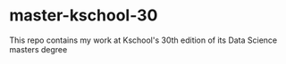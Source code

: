 # master-kschool-30

This repo contains my work at Kschool's 30th edition of its Data Science masters degree
